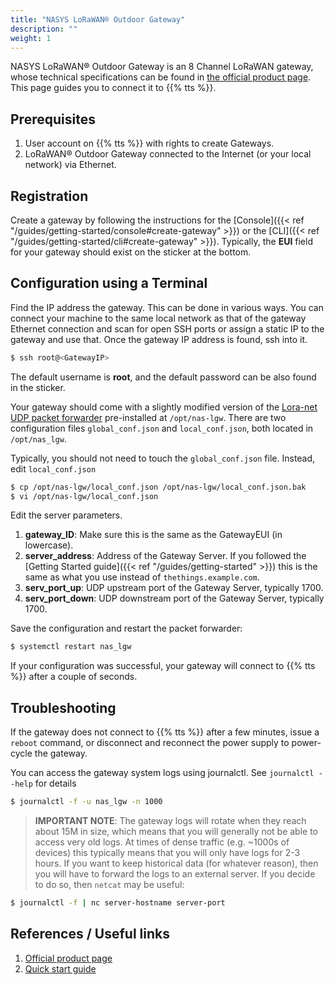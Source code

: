 ```yaml
---
title: "NASYS LoRaWAN® Outdoor Gateway"
description: ""
weight: 1
---
```


NASYS LoRaWAN® Outdoor Gateway is an 8 Channel LoRaWAN gateway, whose technical specifications can be found in [the official product page][1]. This page guides you to connect it to {{% tts %}}.

## Prerequisites

1. User account on {{% tts %}} with rights to create Gateways.
2. LoRaWAN® Outdoor Gateway connected to the Internet (or your local network) via Ethernet.

## Registration

Create a gateway by following the instructions for the [Console]({{< ref "/guides/getting-started/console#create-gateway" >}}) or the [CLI]({{< ref "/guides/getting-started/cli#create-gateway" >}}). Typically, the **EUI** field for your gateway should exist on the sticker at the bottom.

## Configuration using a Terminal

Find the IP address the gateway. This can be done in various ways. You can connect your machine to the same local network as that of the gateway Ethernet connection and scan for open SSH ports or assign a static IP to the gateway and use that. Once the gateway IP address is found, ssh into it.

```bash
$ ssh root@<GatewayIP>
```

The default username is **root**, and the default password can be also found in the sticker.

Your gateway should come with a slightly modified version of the [Lora-net UDP packet forwarder](https://github.com/Lora-net/packet_forwarder) pre-installed at `/opt/nas-lgw`. There are two configuration files `global_conf.json` and `local_conf.json`, both located in `/opt/nas_lgw`.

Typically, you should not need to touch the `global_conf.json` file. Instead, edit `local_conf.json`

```bash
$ cp /opt/nas-lgw/local_conf.json /opt/nas-lgw/local_conf.json.bak
$ vi /opt/nas-lgw/local_conf.json
```

Edit the server parameters.

1. **gateway_ID**: Make sure this is the same as the GatewayEUI (in lowercase).
2. **server_address**: Address of the Gateway Server. If you followed the [Getting Started guide]({{< ref "/guides/getting-started" >}}) this is the same as what you use instead of `thethings.example.com`.
3. **serv_port_up**: UDP upstream port of the Gateway Server, typically 1700.
4. **serv_port_down**: UDP downstream port of the Gateway Server, typically 1700.

Save the configuration and restart the packet forwarder:

```bash
$ systemctl restart nas_lgw
```

If your configuration was successful, your gateway will connect to {{% tts %}} after a couple of seconds.

## Troubleshooting

If the gateway does not connect to {{% tts %}} after a few minutes, issue a `reboot` command, or disconnect and reconnect the power supply to power-cycle the gateway.

You can access the gateway system logs using journalctl. See `journalctl --help` for details

```bash
$ journalctl -f -u nas_lgw -n 1000
```

> **IMPORTANT NOTE**: The gateway logs will rotate when they reach about 15M in size, which means that you will generally not be able to access very old logs. At times of dense traffic (e.g. ~1000s of devices) this typically means that you will only have logs for 2-3 hours. If you want to keep historical data (for whatever reason), then you will have to forward the logs to an external server. If you decide to do so, then `netcat` may be useful:

```bash
$ journalctl -f | nc server-hostname server-port
```

## References / Useful links

1. [Official product page][1]
2. [Quick start guide][2]


[1]: https://www.nasys.no/product/lorawan-gateway/ "Official Product Page"
[2]: https://www.nasys.no/wp-content/uploads/lorawan_gateway_quick_start_guide_1.pdf "Quick start guide"
